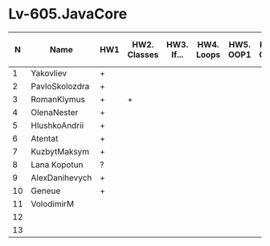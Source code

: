 # Lv-605.JavaCore

N|Name| HW1 | HW2. Classes|HW3. If...|HW4. Loops|HW5. OOP1 |HW6. OOP2 |HW7. Inner classes| HW8. Collection | HW9. String|HW10. Exception|HW11. Thread. IO|HW12. Java8
--|--|--|--|--|--|--|--|--|--|--|--|--|--
1|Yakovliev|+||||||||||||
2|PavloSkolozdra|+||||||||||||
3|RomanKlymus|+|+|||||||||||
4|OlenaNester|+||||||||||||
5|HlushkoAndrii|+||||||||||||
6|Atentat|+||||||||||||
7|KuzbytMaksym|+||||||||||||
8|Lana Kopotun|?||||||||||||
9|AlexDanihevych|+||||||||||||
10|Geneue|+||||||||||||
11|VolodimirM|||||||||||||
12||||||||||||||
13||||||||||||||
